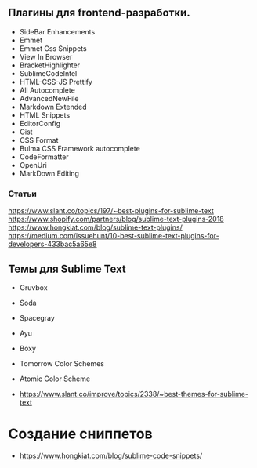## Плагины для frontend-разработки.
- SideBar Enhancements
- Emmet 
- Emmet Css Snippets
- View In Browser
- BracketHighlighter
- Sublime​Code​Intel
- HTML-CSS-JS Prettify
- All Autocomplete
- Advanced​New​File
- Markdown Extended
- HTML Snippets
- Editor​Config
- Gist 
- CSS Format
- Bulma CSS Framework autocomplete
- CodeFormatter
- Open​Uri
- MarkDown Editing

### Статьи
https://www.slant.co/topics/197/~best-plugins-for-sublime-text
https://www.shopify.com/partners/blog/sublime-text-plugins-2018
https://www.hongkiat.com/blog/sublime-text-plugins/
https://medium.com/issuehunt/10-best-sublime-text-plugins-for-developers-433bac5a65e8



## Темы для Sublime Text
- Gruvbox
- Soda
- Spacegray
- Ayu
- Boxy
- Tomorrow Color Schemes
- Atomic Color Scheme

- https://www.slant.co/improve/topics/2338/~best-themes-for-sublime-text


# Создание сниппетов
- https://www.hongkiat.com/blog/sublime-code-snippets/
